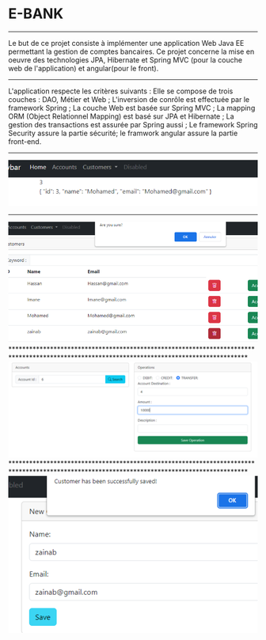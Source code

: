 # E-BANK
********************************************************************************************************************************************
Le but de ce projet consiste à implémenter une application Web Java EE permettant la gestion de comptes bancaires.
Ce projet concerne la mise en oeuvre des technologies JPA, Hibernate et Spring MVC (pour la couche web de l'application) et angular(pour le front).
********************************************************************************************************************************************
L'application respecte les critères suivants :
Elle se compose de trois couches : DAO, Métier et Web ;
L'inversion de conrôle est effectuée par le framework Spring ;
La couche Web est basée sur Spring MVC ;
La mapping ORM (Object Relationnel Mapping) est basé sur JPA et Hibernate ;
La gestion des transactions est assurée par Spring aussi ;
Le framework Spring Security assure la partie sécurité;
le framwork angular assure la partie front-end.
******************************************************************************************************************************************
                                  
![alt tag](Client/src/assets/accounts.PNG)

********************************************************************************************************************************************
![alt tag](Client/src/assets/delete.PNG)
                          ********************************************************************************************************************************************
![alt tag](Client/src/assets/op.PNG)
                         ********************************************************************************************************************************************
![alt tag](Client/src/assets/save.PNG)



